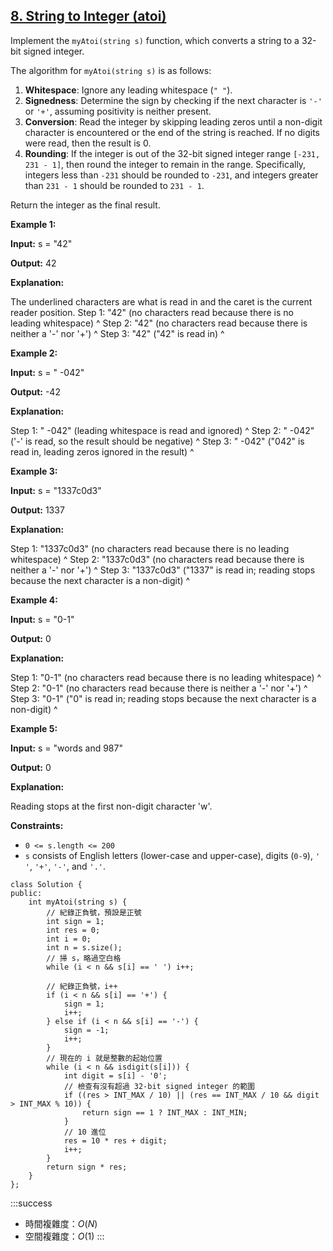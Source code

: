 ## [8\. String to Integer (atoi)](https://leetcode.com/problems/string-to-integer-atoi/)

Implement the `myAtoi(string s)` function, which converts a string to a 32-bit signed integer.

The algorithm for `myAtoi(string s)` is as follows:

1.  **Whitespace**: Ignore any leading whitespace (`" "`).
2.  **Signedness**: Determine the sign by checking if the next character is `'-'` or `'+'`, assuming positivity is neither present.
3.  **Conversion**: Read the integer by skipping leading zeros until a non-digit character is encountered or the end of the string is reached. If no digits were read, then the result is 0.
4.  **Rounding**: If the integer is out of the 32-bit signed integer range `[-231, 231 - 1]`, then round the integer to remain in the range. Specifically, integers less than `-231` should be rounded to `-231`, and integers greater than `231 - 1` should be rounded to `231 - 1`.

Return the integer as the final result.

**Example 1:**

**Input:** s = "42"

**Output:** 42

**Explanation:**

The underlined characters are what is read in and the caret is the current reader position.
Step 1: "42" (no characters read because there is no leading whitespace)
         ^
Step 2: "42" (no characters read because there is neither a '-' nor '+')
         ^
Step 3: "42" ("42" is read in)
           ^

**Example 2:**

**Input:** s = " -042"

**Output:** -42

**Explanation:**

Step 1: "   -042" (leading whitespace is read and ignored)
            ^
Step 2: "   -042" ('-' is read, so the result should be negative)
             ^
Step 3: "   -042" ("042" is read in, leading zeros ignored in the result)
               ^

**Example 3:**

**Input:** s = "1337c0d3"

**Output:** 1337

**Explanation:**

Step 1: "1337c0d3" (no characters read because there is no leading whitespace)
         ^
Step 2: "1337c0d3" (no characters read because there is neither a '-' nor '+')
         ^
Step 3: "1337c0d3" ("1337" is read in; reading stops because the next character is a non-digit)
             ^

**Example 4:**

**Input:** s = "0-1"

**Output:** 0

**Explanation:**

Step 1: "0-1" (no characters read because there is no leading whitespace)
         ^
Step 2: "0-1" (no characters read because there is neither a '-' nor '+')
         ^
Step 3: "0-1" ("0" is read in; reading stops because the next character is a non-digit)
          ^

**Example 5:**

**Input:** s = "words and 987"

**Output:** 0

**Explanation:**

Reading stops at the first non-digit character 'w'.

**Constraints:**

-   `0 <= s.length <= 200`
-   `s` consists of English letters (lower-case and upper-case), digits (`0-9`), `' '`, `'+'`, `'-'`, and `'.'`.

```cpp=
class Solution {
public:
    int myAtoi(string s) {
        // 紀錄正負號，預設是正號
        int sign = 1;
        int res = 0; 
        int i = 0;
        int n = s.size();
        // 掃 s，略過空白格
        while (i < n && s[i] == ' ') i++;

        // 紀錄正負號，i++
        if (i < n && s[i] == '+') {
            sign = 1;
            i++;
        } else if (i < n && s[i] == '-') {
            sign = -1;
            i++;
        }
        // 現在的 i 就是整數的起始位置
        while (i < n && isdigit(s[i])) {
            int digit = s[i] - '0';
            // 檢查有沒有超過 32-bit signed integer 的範圍
            if ((res > INT_MAX / 10) || (res == INT_MAX / 10 && digit > INT_MAX % 10)) { 
                return sign == 1 ? INT_MAX : INT_MIN;
            }
            // 10 進位
            res = 10 * res + digit;
            i++;
        }
        return sign * res;
    }
};
```

:::success
- 時間複雜度：$O(N)$
- 空間複雜度：$O(1)$
:::
